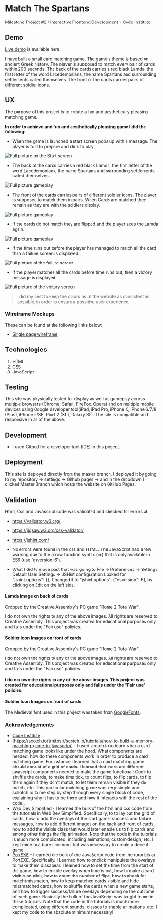 # Match The Spartans
Milestone Project #2 : Interactive Frontend Development  - Code Institute 

## Demo
[Live demo](https://nikolaspolychronidis.github.io/Match-The-Spartans/) is available here.

I have built a small card matching game. The game's theme is based on ancient Greek history. The player is supposed to match every pair of cards within 200 seconds.
The back of the cards carries a red black Lamda, the first letter of the word Lacedemonians, the name Spartans and surrounding settlements called themselves. 
The front of the cards carries pairs of different soldier icons.

## UX

The purpose of this project is to create a fun and aesthetically pleasing matching game. 

**In order to achieve and fun and aesthetically pleasing game I did the following:**

- When the game is launched a start screen pops up with a message. The player is told to prepare and click to play.

![](assets/images/start-game.jpg "Full picture on the Start screen.")


- The back of the cards carries a red black Lamda, the first letter of the word Lacedemonians, the name Spartans and surrounding settlements called themselves.

![](assets/images/gameplay-1.jpg "Full picture gameplay")

- The front of the cards carries pairs of different soldier icons. The player is supposed to match them in pairs. When Cards are matched they remain as they are with the soldiers display.

![](assets/images/gameplay-3.jpg "Full picture gameplay")

- If the cards do not match they are flipped and the player sees the Lamda again.

![](assets/images/gameplay-2.jpg "Full picture gameplay")

- If the time runs out before the player has managed to match all the card then a failure screen is displayed.

![](assets/images/failed.jpg "Full picture of the failure screen")

- If the player matches all the cards before time runs out, then a victory message is displayed.

![](assets/images/victory.jpg "Full picture of the victory screen")



>I did my best to keep the colors as of the website as consistent as possible, in order to ensure a possitive user experience.
 
 ### Wireframe Mockups
 
 These can be found at the following links below:
- [Single page wireframe](assets/images/wireframe.jpg)
 

## Technologies
1. HTML
2. CSS
3. JavaScript

## Testing
This site was physically tested for display as well as gameplay across multiple browsers  (Chrome, Safari, FireFox, Opera) and on multiple mobile devices using Google developer tool(iPad, iPad Pro, iPhone X, iPhone 6/7/8 (Plus), iPhone 5/SE, Pixel 2 (XL), Galaxy S5). The site is compatible and responsive in all of the above.

## Development
- I used Gitpod for a developer tool (IDE) in this project.

## Deployment
This site is deployed directly from the master branch. I deployed it by going to my repository -> settings -> Github pages -> and in the dropdown I clicked Master Branch which hosts the website on GitHub Pages.

## Validation
Html, Css and Javascript code was validated and checked for errors at:
- https://validator.w3.org/
- https://jigsaw.w3.org/css-validator/
- https://jshint.com/

- No errors were found in the css and HTML. The JavaScript had a few warning due to the arrow function syntax (=>) that is only available in ES6 (use 'esversion: 6').
- What I did to move past that was going to 
File -> Preferences -> Settings
Default User Settings -> JSHint configuration
Looked for "jshint.options": {},
Changed it to "jshint.options": {"esversion": 6}, by clicking on Edit on the left side.

#### Lamda image on back of cards 
Cropped by the Creative Assembly's PC game "Rome 2 Total War". 

I do not own the rights to any of the above images. All rights are reserved to Creative Assembly. This project was created for educational purposes only and falls under the "Fair use" policies.

#### Soldier Icon Images on front of cards
Cropped by the Creative Assembly's PC game "Rome 2 Total War". 

I do not own the rights to any of the above images. All rights are reserved to Creative Assembly. This project was created for educational purposes only and falls under the "Fair use" policies.

#### I do not own the rights to any of the above images.  This project was created for educational purposes only and falls under the "Fair use" policies.

#### Soldier Icon Images on front of cards
The Medieval font used in this project was taken from [GoogleFonts](https://fonts.google.com/).

### Acknowledgements
- [Code Institute](https://www.codeinstitute.net/) 
- [https://scotch.io/](https://scotch.io/tutorials/how-to-build-a-memory-matching-game-in-javascript) - I used scotch.io to learn what a card matching game looks like under the hood. 
What components are needed, how do these components work in order to produce a card matching game. For instance I learned that a card matching game should consist of a grid of cards.
I learned that there are different javascript components needed to make the game functional: Code to shuffle the cards, to make time tick, to count flips, to flip cards, to flip them again if they don't match, to let them remain visible if they do match, etc.
This particular matching game was very simple and schotch.io to me step by step through every single block of code, explaining why it has to be there and how it interacts with the rest of the code..
- [Web Dev Simplified](https://www.youtube.com/watch?v=28VfzEiJgy4&t=1553s) - I learned the bulk of the html and css code from the tutorials in Web Dev Simplified. 
Specifically, to to lay out the grid of cards, how to add the overlays of the start game, success and failure messages, how to add different images on the back and front of cards, how to add the visible class that would later enable us to flip cards and among other things the flip animation.
Note that the code in the tutorials is much more complicated, including animations, custom design, etc. I kept mine to a bare minimum that was necessary to create a decent game.
- [PortEXE](https://www.youtube.com/watch?v=3uuQ3g92oPQ&t=3008s) - I learned the bulk of the JavaScript code from the tutorials at PortEXE. 
Specifically: I Learned how to onclick manipulate the overlays to make them dissapear. I learned how to set the time from the start of the game, how to enable overlay when time is out, how to make a card visible on click, how to count the number of flips, how to check for match/missmatch, how to keep matched cards visible and hide missmatched cards, how to shuffle the cards when a new game starts, and how to trigger success/failure overlays depending on the outcome of each game.
Basically the bulk of the JavaScript was taught to me in these tutorials. Note that the code in the tutorials is much more complicated, using different sounds, classes to anable animations, etc. 
I kept my code to the absolute minimum necessary!

